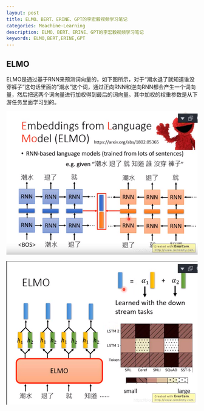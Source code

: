```yaml
---
layout: post
title: ELMO、BERT、ERINE、GPT的李宏毅视频学习笔记
categories: Meachine-Learning
description: ELMO、BERT、ERINE、GPT的李宏毅视频学习笔记
keywords: ELMO,BERT,ERINE,GPT
---
```


## ELMO

ELMO是通过基于RNN来预测词向量的，如下图所示，对于“潮水退了就知道谁没穿裤子”这句话里面的“潮水”这个词，通过正向RNN和逆向RNN都会产生一个词向量，然后把这两个词向量进行加权得到最后的词向量。其中加权的权重参数是从下游任务里面学习到的。

![image](https://raw.githubusercontent.com/EchizenMike/echizenmike.github.io/master/images/ml/ELMO_01.png)

![image](https://raw.githubusercontent.com/EchizenMike/echizenmike.github.io/master/images/ml/ELMO_02.png)